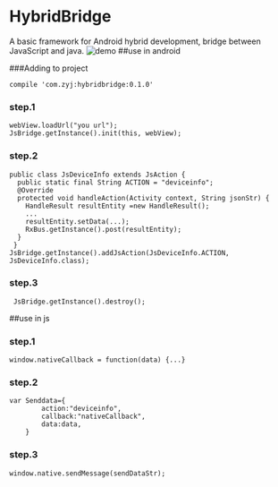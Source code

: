# HybridBridge
A basic framework for Android hybrid development, bridge between JavaScript and java.
 ![demo](https://github.com/YouJZ/HybridBridge/blob/master/demo.gif)
##use in android

###Adding to project

    compile 'com.zyj:hybridbridge:0.1.0'
### step.1
    webView.loadUrl("you url");
    JsBridge.getInstance().init(this, webView);
### step.2
    public class JsDeviceInfo extends JsAction {
      public static final String ACTION = "deviceinfo";
      @Override
      protected void handleAction(Activity context, String jsonStr) {
        HandleResult resultEntity =new HandleResult();
        ...
        resultEntity.setData(...);
        RxBus.getInstance().post(resultEntity);
      }
     }
    JsBridge.getInstance().addJsAction(JsDeviceInfo.ACTION, JsDeviceInfo.class);
### step.3
     JsBridge.getInstance().destroy();
##use in js
### step.1
    window.nativeCallback = function(data) {...}
### step.2
    var Senddata={
    		action:"deviceinfo",
    		callback:"nativeCallback",
    		data:data,
    	}
### step.3
    window.native.sendMessage(sendDataStr);
